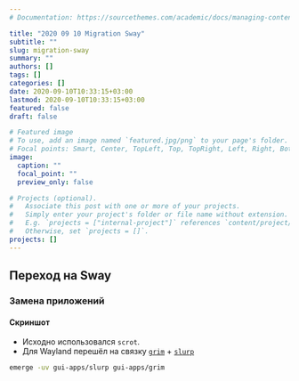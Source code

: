 ```yaml
---
# Documentation: https://sourcethemes.com/academic/docs/managing-content/

title: "2020 09 10 Migration Sway"
subtitle: ""
slug: migration-sway
summary: ""
authors: []
tags: []
categories: []
date: 2020-09-10T10:33:15+03:00
lastmod: 2020-09-10T10:33:15+03:00
featured: false
draft: false

# Featured image
# To use, add an image named `featured.jpg/png` to your page's folder.
# Focal points: Smart, Center, TopLeft, Top, TopRight, Left, Right, BottomLeft, Bottom, BottomRight.
image:
  caption: ""
  focal_point: ""
  preview_only: false

# Projects (optional).
#   Associate this post with one or more of your projects.
#   Simply enter your project's folder or file name without extension.
#   E.g. `projects = ["internal-project"]` references `content/project/deep-learning/index.md`.
#   Otherwise, set `projects = []`.
projects: []
---
```


## Переход на Sway

### Замена приложений

#### Скриншот

- Исходно использовался `scrot`.
- Для Wayland перешёл на связку [`grim`](https://github.com/emersion/grim) + [`slurp`](https://github.com/emersion/slurp)

``` bash
emerge -uv gui-apps/slurp gui-apps/grim
```

